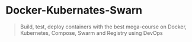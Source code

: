# Docker-Kubernates-Swarn

> Build, test, deploy containers with the best mega-course on Docker, Kubernetes, Compose, Swarm and Registry using DevOps